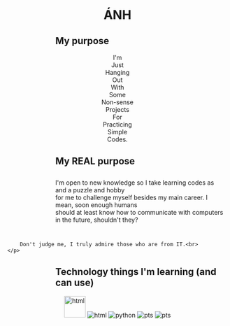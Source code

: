 <h1 align = center>
    ÁNH
  </h1>
    <h2 style="margin-left: 110">
      My purpose
    </h2>
    <p align = center>
      I'm <br>
      Just <br>
      Hanging <br>
      Out <br>
      With <br>
      Some <br>
      Non-sense <br>
      Projects <br>
      For <br>
      Practicing <br>
      Simple <br>
      Codes.<br>
    </p>
    <h2 style="margin-left: 110">
        My REAL purpose
    </h2>
    <p style="margin-left: 100; padding: 10">
        I'm open to new knowledge so I take learning codes as and a puzzle and hobby <br>
        for me to challenge myself besides my main career. I mean, soon enough humans <br>
        should at least know how to communicate with computers in the future, shouldn't they?<br><br>
        
        Don't judge me, I truly admire those who are from IT.<br>
    </p>
    
  <h2 style="margin-left: 110">
    Technology things I'm learning (and can use)
  </h2>
  <p align = center>
        <img src="/img/icons8-html-48.png" alt="html" style="width: 49">
        <img src="/img/icons8-css-48.png" alt="html">
        <img src="/img/icons8-python-48.png" alt="python">
        <img src="/img/icons8-photoshop-48.png" alt="pts">
        <img src="/img/icons8-adobe-premiere-pro-48.png" alt="pts">
        


  </p>
  <p>

  </p>
